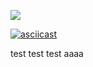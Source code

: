 <a href="https://asciinema.org/a/Y3j9RauSM8JrLgpWfzWXgk2Rm" target="_blank"><img src="https://asciinema.org/a/Y3j9RauSM8JrLgpWfzWXgk2Rm.svg" /></a>

<script id="asciicast-Y3j9RauSM8JrLgpWfzWXgk2Rm" src="https://asciinema.org/a/Y3j9RauSM8JrLgpWfzWXgk2Rm.js" async></script>

[![asciicast](https://asciinema.org/a/Y3j9RauSM8JrLgpWfzWXgk2Rm.svg)](https://asciinema.org/a/Y3j9RauSM8JrLgpWfzWXgk2Rm)

test
test
test
aaaa
